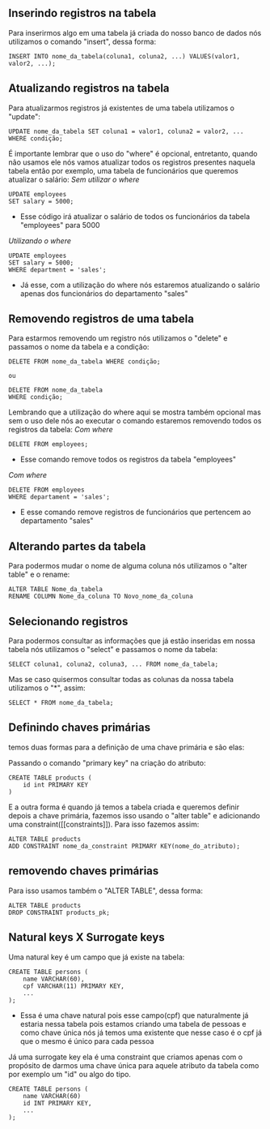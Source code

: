 
## Inserindo registros na tabela
Para inserirmos algo em uma tabela já criada do nosso banco de dados nós utilizamos o comando "insert", dessa forma:
```
INSERT INTO nome_da_tabela(coluna1, coluna2, ...) VALUES(valor1, valor2, ...);
```

## Atualizando registros na tabela
Para atualizarmos registros já existentes de uma tabela utilizamos o "update":
```
UPDATE nome_da_tabela SET coluna1 = valor1, coluna2 = valor2, ...
WHERE condição;
```

É importante lembrar que o uso do "where" é opcional, entretanto, quando não usamos ele nós vamos atualizar todos os registros presentes naquela tabela então por exemplo, uma tabela de funcionários que queremos atualizar o salário:
*Sem utilizar o where*
```
UPDATE employees
SET salary = 5000;
```
- Esse código irá atualizar o salário de todos os funcionários da tabela "employees" para 5000

*Utilizando o where*
```
UPDATE employees
SET salary = 5000;
WHERE department = 'sales';
```
- Já esse, com a utilização do where nós estaremos atualizando o salário apenas dos funcionários do departamento "sales"

## Removendo registros de uma tabela
Para estarmos removendo um registro nós utilizamos o "delete" e passamos o nome da tabela e a condição:
```
DELETE FROM nome_da_tabela WHERE condição;

ou 

DELETE FROM nome_da_tabela
WHERE condição;
```

Lembrando que a utilização do where aqui se mostra também opcional mas sem o uso dele nós ao executar o comando estaremos removendo todos os registros da tabela:
*Com where*
```
DELETE FROM employees;
```
- Esse comando remove todos os registros da tabela "employees"

*Com where*
```
DELETE FROM employees
WHERE departament = 'sales';
```
- E esse comando remove registros de funcionários que pertencem ao departamento "sales"

## Alterando partes da tabela
Para podermos mudar o nome de alguma coluna nós utilizamos o "alter table" e o rename:
```
ALTER TABLE Nome_da_tabela
RENAME COLUMN Nome_da_coluna TO Novo_nome_da_coluna
```

## Selecionando registros
Para podermos consultar as informações que já estão inseridas em nossa tabela nós utilizamos o "select" e passamos o nome da tabela:
```
SELECT coluna1, coluna2, coluna3, ... FROM nome_da_tabela;
```

Mas se caso quisermos consultar todas as colunas da nossa tabela utilizamos o "*", assim:
```
SELECT * FROM nome_da_tabela;
```


## Definindo chaves primárias
temos duas formas para a definição de uma chave primária e são elas:

Passando o comando "primary key" na criação do atributo:
```
CREATE TABLE products (
	id int PRIMARY KEY
)
```

E a outra forma é quando já temos a tabela criada e queremos definir depois a chave primária, fazemos isso usando o "alter table" e adicionando uma constraint([[constraints]]). Para isso fazemos assim:
```
ALTER TABLE products
ADD CONSTRAINT nome_da_constraint PRIMARY KEY(nome_do_atributo);
```

## removendo chaves primárias
 Para isso usamos também o "ALTER TABLE", dessa forma:
```
ALTER TABLE products
DROP CONSTRAINT products_pk;
```


## Natural keys X Surrogate keys
Uma natural key é um campo que já existe na tabela:
```
CREATE TABLE persons (
	name VARCHAR(60),
	cpf VARCHAR(11) PRIMARY KEY,
	...
);
```
- Essa é uma chave natural pois esse campo(cpf) que naturalmente já estaria nessa tabela pois estamos criando uma tabela de pessoas e como chave única nós já temos uma existente que nesse caso é o cpf já que o mesmo é único para cada pessoa

Já uma surrogate key ela é uma constraint que criamos apenas com o propósito de darmos uma chave única para aquele atributo da tabela como por exemplo um "id" ou algo do tipo.
```
CREATE TABLE persons (
	name VARCHAR(60)
	id INT PRIMARY KEY,
	...
);
```

 